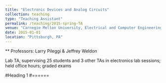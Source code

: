 ```yaml
---
title: "Electronic Devices and Analog Circuits"
collection: teaching
type: "Teaching Assistant"
permalink: /teaching/2015-spring-TA
venue: "Carnegie Mellon University, Electrical and Computer Engineering"
date: 2015-01-01
location: "Pittsburgh, PA"
---
```


** Professors: Larry Pileggi & Jeffrey Weldon

Lab TA, supervising 25 students and 3 other TAs in electronics lab sessions; held office hours; graded exams

#Heading 1
#======
